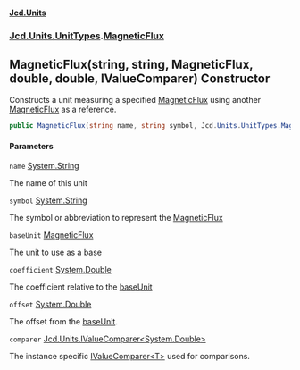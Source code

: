 #### [Jcd.Units](index.md 'index')
### [Jcd.Units.UnitTypes](Jcd.Units.UnitTypes.md 'Jcd.Units.UnitTypes').[MagneticFlux](MagneticFlux.md 'Jcd.Units.UnitTypes.MagneticFlux')

## MagneticFlux(string, string, MagneticFlux, double, double, IValueComparer<double>) Constructor

Constructs a unit measuring a specified [MagneticFlux](MagneticFlux.md 'Jcd.Units.UnitTypes.MagneticFlux') using another [MagneticFlux](MagneticFlux.md 'Jcd.Units.UnitTypes.MagneticFlux') as a reference.

```csharp
public MagneticFlux(string name, string symbol, Jcd.Units.UnitTypes.MagneticFlux? baseUnit=null, double coefficient=1.0, double offset=0.0, Jcd.Units.IValueComparer<double>? comparer=null);
```
#### Parameters

<a name='Jcd.Units.UnitTypes.MagneticFlux.MagneticFlux(string,string,Jcd.Units.UnitTypes.MagneticFlux,double,double,Jcd.Units.IValueComparer_double_).name'></a>

`name` [System.String](https://docs.microsoft.com/en-us/dotnet/api/System.String 'System.String')

The name of this unit

<a name='Jcd.Units.UnitTypes.MagneticFlux.MagneticFlux(string,string,Jcd.Units.UnitTypes.MagneticFlux,double,double,Jcd.Units.IValueComparer_double_).symbol'></a>

`symbol` [System.String](https://docs.microsoft.com/en-us/dotnet/api/System.String 'System.String')

The symbol or abbreviation to represent the [MagneticFlux](MagneticFlux.md 'Jcd.Units.UnitTypes.MagneticFlux')

<a name='Jcd.Units.UnitTypes.MagneticFlux.MagneticFlux(string,string,Jcd.Units.UnitTypes.MagneticFlux,double,double,Jcd.Units.IValueComparer_double_).baseUnit'></a>

`baseUnit` [MagneticFlux](MagneticFlux.md 'Jcd.Units.UnitTypes.MagneticFlux')

The unit to use as a base

<a name='Jcd.Units.UnitTypes.MagneticFlux.MagneticFlux(string,string,Jcd.Units.UnitTypes.MagneticFlux,double,double,Jcd.Units.IValueComparer_double_).coefficient'></a>

`coefficient` [System.Double](https://docs.microsoft.com/en-us/dotnet/api/System.Double 'System.Double')

The coefficient relative to the [baseUnit](MagneticFlux..ctor.2Xyw6Q9PUcYHuvc0Yiwe2g.md#Jcd.Units.UnitTypes.MagneticFlux.MagneticFlux(string,string,Jcd.Units.UnitTypes.MagneticFlux,double,double,Jcd.Units.IValueComparer_double_).baseUnit 'Jcd.Units.UnitTypes.MagneticFlux.MagneticFlux(string, string, Jcd.Units.UnitTypes.MagneticFlux, double, double, Jcd.Units.IValueComparer<double>).baseUnit')

<a name='Jcd.Units.UnitTypes.MagneticFlux.MagneticFlux(string,string,Jcd.Units.UnitTypes.MagneticFlux,double,double,Jcd.Units.IValueComparer_double_).offset'></a>

`offset` [System.Double](https://docs.microsoft.com/en-us/dotnet/api/System.Double 'System.Double')

The offset from the [baseUnit](MagneticFlux..ctor.2Xyw6Q9PUcYHuvc0Yiwe2g.md#Jcd.Units.UnitTypes.MagneticFlux.MagneticFlux(string,string,Jcd.Units.UnitTypes.MagneticFlux,double,double,Jcd.Units.IValueComparer_double_).baseUnit 'Jcd.Units.UnitTypes.MagneticFlux.MagneticFlux(string, string, Jcd.Units.UnitTypes.MagneticFlux, double, double, Jcd.Units.IValueComparer<double>).baseUnit').

<a name='Jcd.Units.UnitTypes.MagneticFlux.MagneticFlux(string,string,Jcd.Units.UnitTypes.MagneticFlux,double,double,Jcd.Units.IValueComparer_double_).comparer'></a>

`comparer` [Jcd.Units.IValueComparer&lt;](IValueComparer_T_.md 'Jcd.Units.IValueComparer<T>')[System.Double](https://docs.microsoft.com/en-us/dotnet/api/System.Double 'System.Double')[&gt;](IValueComparer_T_.md 'Jcd.Units.IValueComparer<T>')

The instance specific [IValueComparer&lt;T&gt;](IValueComparer_T_.md 'Jcd.Units.IValueComparer<T>') used for comparisons.